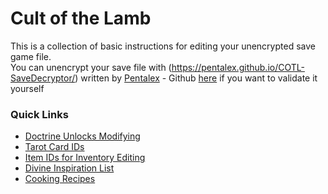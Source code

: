 # Cult of the Lamb

This is a collection of basic instructions for editing your unencrypted save game file.  
You can unencrypt your save file with (https://pentalex.github.io/COTL-SaveDecryptor/) written by [Pentalex](https://pentalex.github.io/) - Github [here](https://github.com/Pentalex/COTL-SaveDecryptor) if you want to validate it yourself

### Quick Links
- [Doctrine Unlocks Modifying](https://github.com/Wheels35/CultoftheLamb/blob/main/doctrine_numbers.md)
- [Tarot Card IDs](https://github.com/Wheels35/CultoftheLamb/blob/main/tarot_cards.md)
- [Item IDs for Inventory Editing](https://github.com/Wheels35/CultoftheLamb/blob/main/item_list.md)
- [Divine Inspiration List](https://github.com/Wheels35/CultoftheLamb/blob/main/DivineInspirationTree.md)
- [Cooking Recipes](https://github.com/Wheels35/CultoftheLamb/blob/main/cooking_recipes.md)
